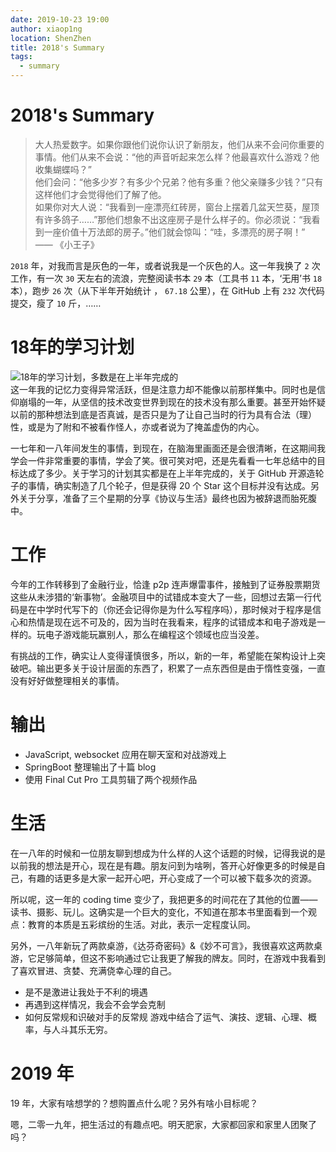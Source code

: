 ```yaml
---
date: 2019-10-23 19:00
author: xiaop1ng
location: ShenZhen
title: 2018's Summary
tags:
  - summary
---
```

# 2018's Summary

> 大人热爱数字。如果你跟他们说你认识了新朋友，他们从来不会问你重要的事情。他们从来不会说：“他的声音听起来怎么样？他最喜欢什么游戏？他收集蝴蝶吗？”  
>  他们会问：“他多少岁？有多少个兄弟？他有多重？他父亲赚多少钱？”只有这样他们才会觉得他们了解了他。  
>  如果你对大人说：“我看到一座漂亮红砖房，窗台上摆着几盆天竺葵，屋顶有许多鸽子……”那他们想象不出这座房子是什么样子的。你必须说：“我看到一座价值十万法郎的房子。”他们就会惊叫：“哇，多漂亮的房子啊！”  
>  —— 《小王子》
> 
> 
 `2018`  年，对我而言是灰色的一年，或者说我是一个灰色的人。这一年我换了  `2`  次工作，有一次  `30`  天左右的流浪，完整阅读书本  `29`  本（工具书  `11`  本，‘无用’书  `18`  本），跑步  `26`  次（从下半年开始统计 ， `67.18`  公里），在 GitHub 上有  `232`  次代码提交，瘦了  `10`  斤，……


# 18年的学习计划

 ![18年的学习计划，多数是在上半年完成的](https://raw.githubusercontent.com/xiaop1ng/xiaop1ng.github.io/master/images/2018plan.jpg)  
 这一年我的记忆力变得异常活跃，但是注意力却不能像以前那样集中。同时也是信仰崩塌的一年，从坚信的技术改变世界到现在的技术没有那么重要。甚至开始怀疑以前的那种想法到底是否真诚，是否只是为了让自己当时的行为具有合法（理）性，或是为了附和不被看作怪人，亦或者说为了掩盖虚伪的内心。

 一七年和一八年间发生的事情，到现在，在脑海里画面还是会很清晰，在这期间我学会一件非常重要的事情，学会了笑。很可笑对吧，还是先看看一七年总结中的目标达成了多少。关于学习的计划其实都是在上半年完成的，关于 GitHub 开源造轮子的事情，确实制造了几个轮子，但是获得 20 个 Star 这个目标并没有达成。另外关于分享，准备了三个星期的分享《协议与生活》最终也因为被辞退而胎死腹中。


# 工作

 今年的工作转移到了金融行业，恰逢 p2p 连声爆雷事件，接触到了证券股票期货这些从未涉猎的‘新事物’。金融项目中的试错成本变大了一些，回想过去第一行代码是在中学时代写下的（你还会记得你是为什么写程序吗），那时候对于程序是信心和热情是现在远不可及的，因为当时在我看来，程序的试错成本和电子游戏是一样的。玩电子游戏能玩赢别人，那么在编程这个领域也应当没差。

 有挑战的工作，确实让人变得谨慎很多，所以，新的一年，希望能在架构设计上突破吧。输出更多关于设计层面的东西了，积累了一点东西但是由于惰性变强，一直没有好好做整理相关的事情。


# 输出


  * JavaScript, websocket 应用在聊天室和对战游戏上 
  * SpringBoot 整理输出了十篇 blog 
  * 使用 Final Cut Pro 工具剪辑了两个视频作品  
# 生活

 在一八年的时候和一位朋友聊到想成为什么样的人这个话题的时候，记得我说的是以前我的想法是开心，现在是有趣。朋友问到为啥咧，答开心好像更多的时候是自己，有趣的话更多是大家一起开心吧，开心变成了一个可以被下载多次的资源。

 所以呢，这一年的 coding time 变少了，我把更多的时间花在了其他的位置—— 读书、摄影、玩儿。这确实是一个巨大的变化，不知道在那本书里面看到一个观点：教育的本质是五彩缤纷的生活。对此，表示一定程度认同。

 另外，一八年新玩了两款桌游，《达芬奇密码》&《妙不可言》，我很喜欢这两款桌游，它足够简单，但这不影响通过它让我更了解我的牌友。同时，在游戏中我看到了喜欢冒进、贪婪、充满侥幸心理的自己。


  * 是不是激进让我处于不利的境遇 
  * 再遇到这样情况，我会不会学会克制 
  * 如何反常规和识破对手的反常规  游戏中结合了运气、演技、逻辑、心理、概率，与人斗其乐无穷。


# 2019 年

 19 年，大家有啥想学的？想购置点什么呢？另外有啥小目标呢？

 嗯，二零一九年，把生活过的有趣点吧。明天肥家，大家都回家和家里人团聚了吗？

   
